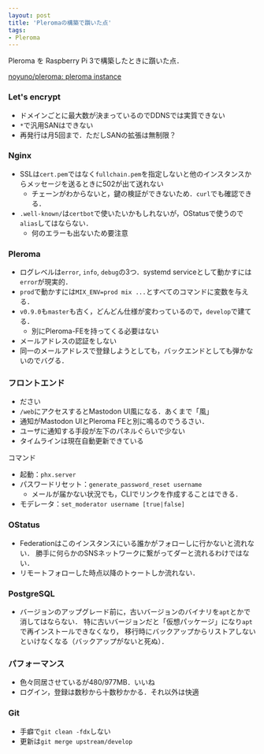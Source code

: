 ```yaml
---
layout: post
title: 'Pleromaの構築で躓いた点'
tags:
- Pleroma
---
```


Pleroma を Raspberry Pi 3で構築したときに躓いた点．

[noyuno/pleroma: pleroma instance](https://github.com/noyuno/pleroma)

### Let's encrypt

- ドメインごとに最大数が決まっているのでDDNSでは実質できない
- `*`で汎用SANはできない
- 再発行は月5回まで．ただしSANの拡張は無制限？

### Nginx

- SSLは`cert.pem`ではなく`fullchain.pem`を指定しないと他のインスタンスからメッセージを送るときに502が出て送れない
    - チェーンがわからないと，鍵の検証ができないため．`curl`でも確認できる．
- `.well-known/`は`certbot`で使いたいかもしれないが，OStatusで使うので`alias`してはならない．
    - 何のエラーも出ないため要注意

### Pleroma

- ログレベルは`error`, `info`, `debug`の3つ．systemd serviceとして動かすには`error`が現実的．
- `prod`で動かすには`MIX_ENV=prod mix ...`とすべてのコマンドに変数を与える．
- `v0.9.0`も`master`も古く，どんどん仕様が変わっているので，`develop`で建てる．
    - 別にPleroma-FEを持ってくる必要はない
- メールアドレスの認証をしない
- 同一のメールアドレスで登録しようとしても，バックエンドとしても弾かないのでバグる．

### フロントエンド
- ださい
- `/web`にアクセスするとMastodon UI風になる．あくまで「風」
- 通知がMastodon UIとPleroma FEと別に鳴るのでうるさい．
- ユーザに通知する手段が左下のパネルぐらいで少ない
- タイムラインは現在自動更新できている

コマンド

- 起動：`phx.server`
- パスワードリセット：`generate_password_reset username`
    - メールが届かない状況でも，CLIでリンクを作成することはできる．
- モデレータ：`set_moderator username [true|false]`

### OStatus

- Federationはこのインスタンスにいる誰かがフォローしに行かないと流れない．
勝手に何らかのSNSネットワークに繋がってダーと流れるわけではない．
- リモートフォローした時点以降のトゥートしか流れない．

### PostgreSQL

- バージョンのアップグレード前に，古いバージョンのバイナリを`apt`とかで消してはならない．
特に古いバージョンだと「仮想パッケージ」になり`apt`で再インストールできなくなり，
移行時にバックアップからリストアしないといけなくなる（バックアップがないと死ぬ）．

### パフォーマンス

- 色々同居させているが480/977MB．いいね
- ログイン，登録は数秒から十数秒かかる．それ以外は快適

### Git

- 手癖で`git clean -fdx`しない
- 更新は`git merge upstream/develop`

